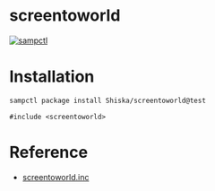 # screentoworld

[![sampctl](https://shields.southcla.ws/badge/sampctl-screentoworld-2f2f2f.svg?style=for-the-badge)](https://github.com/Shiska/screentoworld)

# Installation

```bash
sampctl package install Shiska/screentoworld@test
```

```pawn
#include <screentoworld>
```

# Reference

* [screentoworld.inc](https://shiska.github.io/screentoworld/1.0/screentoworld.xml#index)
